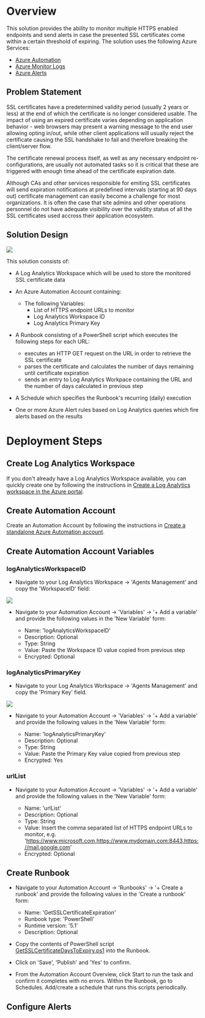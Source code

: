 # Overview
This solution provides the ability to monitor multiple HTTPS enabled endpoints and send alerts in case the presented SSL certificates come within a certain threshold of expiring. The solution uses the following Azure Services:

* [Azure Automation](https://docs.microsoft.com/en-us/azure/automation/overview)
* [Azure Monitor Logs](https://docs.microsoft.com/en-us/azure/azure-monitor/logs/data-platform-logs)
* [Azure Alerts](https://docs.microsoft.com/en-us/azure/azure-monitor/alerts/alerts-overview)

##	Problem Statement
SSL certificates have a predetermined validity period (usually 2 years or less) at the end of which the certificate is no longer considered usable. The impact of using an expired certificate varies depending on application behavior - web browsers may present a warning message to the end user allowing opting in/out, while other client applications will usually reject the certificate causing the SSL handshake to fail and therefore breaking the client/server flow.

The certificate renewal process itself, as well as any necessary endpoint re-configurations, are usually not automated tasks so it is critical that these are triggered with enough time ahead of the certificate expiration date.

Although CAs and other services responsible for emiting SSL certificates will send expiration notifications at predefined intervals (starting at 90 days out) certificate management can easily become a challenge for most organizations. It is often the case that site admins and other operations personnel do not have adequate visibility over the validity status of all the SSL certificates used accross their application ecosystem.

## Solution Design

![](https://github.com/jotavar/monitor-ssl-certificate-expiration/blob/master/images/monitor-ssl-certificate-expiration-architecture-diagram.drawio.png)

This solution consists of: 

* A Log Analytics Workspace which will be used to store the monitored SSL certificate data

* An Azure Automation Account containing:

  * The following Variables:
    * List of HTTPS endpoint URLs to monitor
    * Log Analytics Workspace ID
    * Log Analytics Primary Key

* A Runbook consisting of a PowerShell script which executes the following steps for each URL:
    * executes an HTTP GET request on the URL in order to retrieve the SSL certificate
    * parses the certificate and calculates the number of days remaining until certificate expiration
    * sends an entry to Log Analytics Workpace containing the URL and the number of days calculated in previous step

* A Schedule which specifies the Runbook's recurring (daily) execution

* One or more Azure Alert rules based on Log Analytics queries which fire alerts based on the results 

# Deployment Steps

## Create Log Analytics Workspace

If you don't already have a Log Analytics Workspace available, you can quickly create one by following the instructions in [Create a Log Analytics workspace in the Azure portal](https://docs.microsoft.com/en-us/azure/azure-monitor/logs/quick-create-workspace).

## Create Automation Account

Create an Automation Account by following the instructions in [Create a standalone Azure Automation account](https://docs.microsoft.com/en-us/azure/automation/automation-create-standalone-account).

## Create Automation Account Variables

### logAnalyticsWorkspaceID

* Navigate to your Log Analytics Workspace -> 'Agents Management' and copy the 'WorkspaceID' field:

![](https://github.com/jotavar/monitor-ssl-certificate-expiration/blob/master/images/LogAnalyticsWorkspace_WorkspaceID.jpg)

* Navigate to your Automation Account -> 'Variables' -> '+ Add a variable' and provide the following values in the 'New Variable' form:

  * Name: 'logAnalyticsWorkspaceID'
  * Description: Optional
  * Type: String
  * Value: Paste the Workspace ID value copied from previous step
  * Encrypted: Optional

### logAnalyticsPrimaryKey
  
* Navigate to your Log Analytics Workspace -> 'Agents Management' and copy the 'Primary Key' field.

![](https://github.com/jotavar/monitor-ssl-certificate-expiration/blob/master/images/LogAnalyticsWorkspace_PrimaryKey.jpg)

* Navigate to your Automation Account -> 'Variables' -> '+ Add a variable' and provide the following values in the 'New Variable' form:

  * Name: 'logAnalyticsPrimaryKey'
  * Description: Optional
  * Type: String
  * Value: Paste the Primary Key value copied from previous step
  * Encrypted: Yes

### urlList

* Navigate to your Automation Account -> 'Variables' -> '+ Add a variable' and provide the following values in the 'New Variable' form:
  
  * Name: 'urlList'
  * Description: Optional
  * Type: String
  * Value: Insert the comma separated list of HTTPS endpoint URLs to monitor, e.g. 'https://www.microsoft.com,https://www.mydomain.com:8443,https://mail.google.com'
  * Encrypted: Optional

## Create Runbook

* Navigate to your Automation Account -> 'Runbooks' -> '+ Create a runbook' and provide the following values in the 'Create a runbook' form:
  
  * Name: 'GetSSLCertificateExpiration'
  * Runbook type: 'PowerShell'
  * Runtime version: '5.1'
  * Description: Optional

* Copy the contents of PowerShell script [GetSSLCertificateDaysToExpiry.ps1](https://github.com/jotavar/monitor-ssl-certificate-expiration/blob/master/GetSSLCertificateDaysToExpiry.ps1) into the Runbook.

* Click on 'Save', 'Publish' and 'Yes' to confirm.

* From the Automation Account Overview, click Start to run the task and confirm it completes with no errors. Within the Runbook, go to Schedules. Add/create a schedule that runs this scripts periodically.

## Configure Alerts

